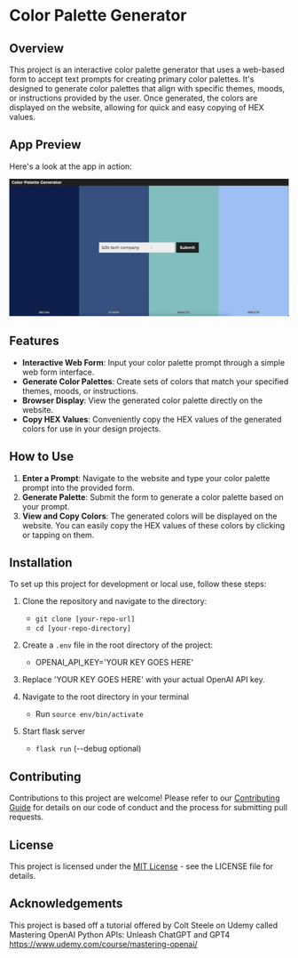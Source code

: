 # Color Palette Generator

## Overview

This project is an interactive color palette generator that uses a web-based form to accept text prompts for creating primary color palettes. It's designed to generate color palettes that align with specific themes, moods, or instructions provided by the user. Once generated, the colors are displayed on the website, allowing for quick and easy copying of HEX values.

## App Preview

Here's a look at the app in action:

![App preview](images/app-image.png)

## Features

- **Interactive Web Form**: Input your color palette prompt through a simple web form interface.
- **Generate Color Palettes**: Create sets of colors that match your specified themes, moods, or instructions.
- **Browser Display**: View the generated color palette directly on the website.
- **Copy HEX Values**: Conveniently copy the HEX values of the generated colors for use in your design projects.

## How to Use

1. **Enter a Prompt**: Navigate to the website and type your color palette prompt into the provided form.
2. **Generate Palette**: Submit the form to generate a color palette based on your prompt.
3. **View and Copy Colors**: The generated colors will be displayed on the website. You can easily copy the HEX values of these colors by clicking or tapping on them.

## Installation

To set up this project for development or local use, follow these steps:

1. Clone the repository and navigate to the directory:
   - `git clone [your-repo-url]`
   - `cd [your-repo-directory]`

2. Create a `.env` file in the root directory of the project:
   - OPENAI_API_KEY='YOUR KEY GOES HERE'
3. Replace 'YOUR KEY GOES HERE' with your actual OpenAI API key.
4. Navigate to the root directory in your terminal
    - Run `source env/bin/activate`
5. Start flask server
    - `flask run` (--debug optional)

## Contributing

Contributions to this project are welcome! Please refer to our [Contributing Guide](CONTRIBUTING.md) for details on our code of conduct and the process for submitting pull requests.

## License

This project is licensed under the [MIT License](LICENSE) - see the LICENSE file for details.

## Acknowledgements

This project is based off a tutorial offered by Colt Steele on Udemy called Mastering OpenAI Python APIs: Unleash ChatGPT and GPT4
<https://www.udemy.com/course/mastering-openai/>
